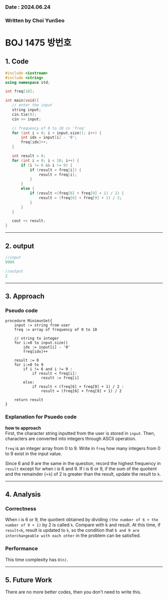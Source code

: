 ### Date : 2024.06.24
### Written by Choi YunSeo
# **BOJ 1475 방번호**

## 1. Code
 ```cpp
#include <iostream>
#include <string>
using namespace std;

int freq[10];

int main(void){
	// enter the input
	string input;
	cin.tie(0);
	cin >> input;

	// frequency of 0 to 10 in 'freq'
	for (int i = 0; i < input.size(); i++) {
		int idx = input[i] - '0';
		freq[idx]++;
	}

	int result = 0;
	for (int i = 0; i < 10; i++) {
		if (i != 6 && i != 9) {
			if (result < freq[i]) {
				result = freq[i];
			}
		}
		else {
			if (result <(freq[6] + freq[9] + 1) / 2) {
				result = (freq[6] + freq[9] + 1) / 2;
			}
		}
	}

	cout << result;
}
 ```
***

## 2. output
```c
//input
9999

//output
2
```
***

## 3. Approach
### Pseudo code
```
procedure MinimunSet{
    input := string from user
    freq := array of frequency of 0 to 10

    // string to integer
    for i:=0 to input.size()
        idx := input[i] - '0'
        freq[idx]++
    
    result := 0
    for i:=0 to 9
        if i != 6 and i != 9 :
            if result < freq[i]:
                result := freq[i]
        else:
            if result < (freq[6] + freq[9] + 1) / 2 :
                result = (freq[6] + freq[9] + 1) / 2

    return result
}
```

### Explanation for Psuedo code
**how to approach**   
First, the character string inputted from the user is stored in `input`. Then, characters are converted into integers through ASCII operation.   

`freq` is an integer array from 0 to 9. Write in `freq` how many integers from 0 to 9 exist in the input value.   

Since 6 and 9 are the same in the question, record the highest frequency in 
`result` except for when i is 6 and 9. If i is 6 or 9, if the sum of the quotient and the remainder (=`k`) of 2 is greater than the result, update the result to `k`.

***

## 4. Analysis
### Correctness
When i is 6 or 9, the quotient obtained by dividing `(the number of 6 + the number of 9 + 1)` by 2 is called `k`. Compare with k and result. At this time, if `result<k`, result is updated to `k`, so the condition that `6 and 9 are interchangeable with each other` in the problem can be satisfied.

### Performance
This time complexity has `O(n)`.

***

## 5. Future Work
There are no more better codes, then you don't need to write this.
